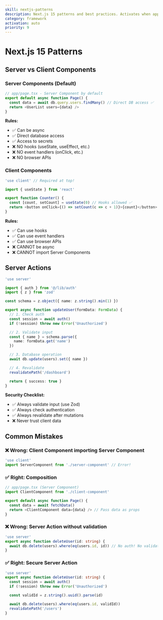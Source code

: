 ```yaml
---
skill: nextjs-patterns
description: Next.js 15 patterns and best practices. Activates when app/ directory, page.tsx, layout.tsx, route.ts detected, or package.json contains "next".
category: framework
activation: auto
priority: 9
---
```


# Next.js 15 Patterns

## Server vs Client Components

### Server Components (Default)
```typescript
// app/page.tsx - Server Component by default
export default async function Page() {
  const data = await db.query.users.findMany() // Direct DB access ✅
  return <UserList users={data} />
}
```

**Rules:**
- ✅ Can be async
- ✅ Direct database access
- ✅ Access to secrets
- ❌ NO hooks (useState, useEffect, etc.)
- ❌ NO event handlers (onClick, etc.)
- ❌ NO browser APIs

### Client Components
```typescript
'use client' // Required at top!

import { useState } from 'react'

export function Counter() {
  const [count, setCount] = useState(0) // Hooks allowed ✅
  return <button onClick={() => setCount(c => c + 1)}>{count}</button>
}
```

**Rules:**
- ✅ Can use hooks
- ✅ Can use event handlers
- ✅ Can use browser APIs
- ❌ CANNOT be async
- ❌ CANNOT import Server Components

## Server Actions

```typescript
'use server'

import { auth } from '@/lib/auth'
import { z } from 'zod'

const schema = z.object({ name: z.string().min(1) })

export async function updateUser(formData: FormData) {
  // 1. Check auth
  const session = await auth()
  if (!session) throw new Error('Unauthorized')

  // 2. Validate input
  const { name } = schema.parse({
    name: formData.get('name')
  })

  // 3. Database operation
  await db.update(users).set({ name })

  // 4. Revalidate
  revalidatePath('/dashboard')

  return { success: true }
}
```

**Security Checklist:**
- ✅ Always validate input (use Zod)
- ✅ Always check authentication
- ✅ Always revalidate after mutations
- ❌ Never trust client data

## Common Mistakes

### ❌ Wrong: Client Component importing Server Component
```typescript
'use client'
import ServerComponent from './server-component' // Error!
```

### ✅ Right: Composition
```typescript
// app/page.tsx (Server Component)
import ClientComponent from './client-component'

export default async function Page() {
  const data = await fetchData()
  return <ClientComponent data={data} /> // Pass data as props
}
```

### ❌ Wrong: Server Action without validation
```typescript
'use server'
export async function deleteUser(id: string) {
  await db.delete(users).where(eq(users.id, id)) // No auth! No validation!
}
```

### ✅ Right: Secure Server Action
```typescript
'use server'
export async function deleteUser(id: string) {
  const session = await auth()
  if (!session) throw new Error('Unauthorized')

  const validId = z.string().uuid().parse(id)

  await db.delete(users).where(eq(users.id, validId))
  revalidatePath('/users')
}
```
